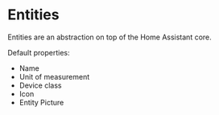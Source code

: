 # Entities

Entities are an abstraction on top of the Home Assistant core.

Default properties:

 - Name
 - Unit of measurement
 - Device class
 - Icon
 - Entity Picture

